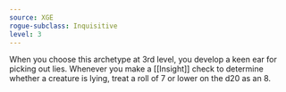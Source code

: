 ```yaml
---
source: XGE
rogue-subclass: Inquisitive
level: 3
---
```


When you choose this archetype at 3rd level, you develop a keen ear for picking out lies. Whenever you make a [[Insight]] check to determine whether a creature is lying, treat a roll of 7 or lower on the d20 as an 8.
